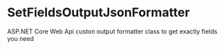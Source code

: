 # SetFieldsOutputJsonFormatter
ASP.NET Core Web Api custon output formatter class to get exactly fields you need
